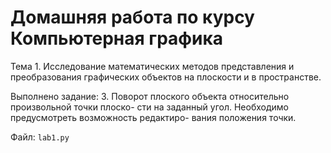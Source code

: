 # Домашняя работа по курсу Компьютерная графика

Тема 1. Исследование математических методов представления и
преобразования графических объектов на плоскости и в пространстве.

Выполнено задание: 3. Поворот плоского объекта относительно произвольной точки плоско-
сти на заданный угол. Необходимо предусмотреть возможность редактиро-
вания положения точки.

Файл: `lab1.py`
